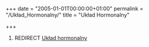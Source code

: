 +++
date = "2005-01-01T00:00:00+01:00"
permalink = "/Układ_Hormonalny/"
title = "Układ Hormonalny"

+++

1.  REDIRECT [Układ hormonalny](/atopedia/Układ_hormonalny "wikilink")
